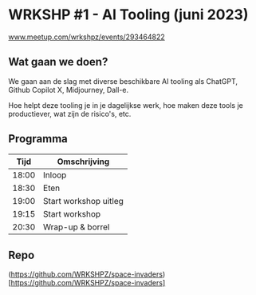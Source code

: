 # WRKSHP #1 - AI Tooling (juni 2023)

www.meetup.com/wrkshpz/events/293464822

## Wat gaan we doen?
We gaan aan de slag met diverse beschikbare AI tooling als ChatGPT, Github Copilot X, Midjourney, Dall-e.

Hoe helpt deze tooling je in je dagelijkse werk, hoe maken deze tools je productiever, wat zijn de risico's, etc. 

## Programma
| Tijd  | Omschrijving          |
|-------|-----------------------|
| 18:00 | Inloop                |
| 18:30 | Eten                  |
| 19:00 | Start workshop uitleg |
| 19:15 | Start workshop        |
| 20:30 | Wrap-up & borrel      |

## Repo
(https://github.com/WRKSHPZ/space-invaders)[https://github.com/WRKSHPZ/space-invaders]
